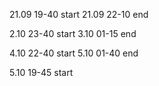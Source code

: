 21.09 19-40 start
21.09 22-10 end


2.10 23-40 start
3.10 01-15 end

4.10 22-40 start
5.10 01-40 end

5.10 19-45 start
